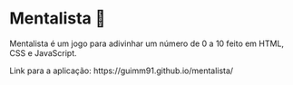 # Mentalista 📝


<p>Mentalista é um jogo para adivinhar um número de 0 a 10 feito em HTML, CSS e JavaScript.</p>



<p>Link para a aplicação: https://guimm91.github.io/mentalista/</p>
